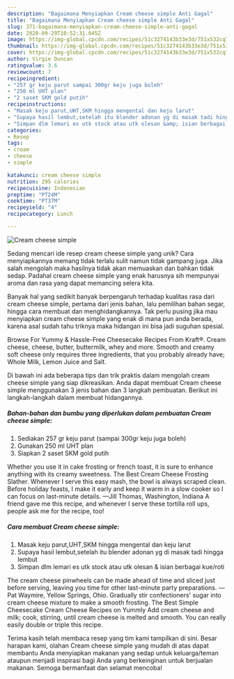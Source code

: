 ```yaml
---
description: "Bagaimana Menyiapkan Cream cheese simple Anti Gagal"
title: "Bagaimana Menyiapkan Cream cheese simple Anti Gagal"
slug: 371-bagaimana-menyiapkan-cream-cheese-simple-anti-gagal
date: 2020-09-29T10:52:31.045Z
image: https://img-global.cpcdn.com/recipes/51c3274143b33e3d/751x532cq70/cream-cheese-simple-foto-resep-utama.jpg
thumbnail: https://img-global.cpcdn.com/recipes/51c3274143b33e3d/751x532cq70/cream-cheese-simple-foto-resep-utama.jpg
cover: https://img-global.cpcdn.com/recipes/51c3274143b33e3d/751x532cq70/cream-cheese-simple-foto-resep-utama.jpg
author: Virgie Duncan
ratingvalue: 3.6
reviewcount: 7
recipeingredient:
- "257 gr keju parut sampai 300gr keju juga boleh"
- "250 ml UHT plan"
- "2 saset SKM gold putih"
recipeinstructions:
- "Masak keju parut,UHT,SKM hingga mengental dan keju larut"
- "Supaya hasil lembut,setelah itu blender adonan yg di masak tadi hingga lembut"
- "Simpan dlm lemari es utk stock atau utk olesan &amp; isian berbagai kue/roti"
categories:
- Resep
tags:
- cream
- cheese
- simple

katakunci: cream cheese simple 
nutrition: 295 calories
recipecuisine: Indonesian
preptime: "PT24M"
cooktime: "PT37M"
recipeyield: "4"
recipecategory: Lunch

---
```



![Cream cheese simple](https://img-global.cpcdn.com/recipes/51c3274143b33e3d/751x532cq70/cream-cheese-simple-foto-resep-utama.jpg)

Sedang mencari ide resep cream cheese simple yang unik? Cara menyiapkannya memang tidak terlalu sulit namun tidak gampang juga. Jika salah mengolah maka hasilnya tidak akan memuaskan dan bahkan tidak sedap. Padahal cream cheese simple yang enak harusnya sih mempunyai aroma dan rasa yang dapat memancing selera kita.

Banyak hal yang sedikit banyak berpengaruh terhadap kualitas rasa dari cream cheese simple, pertama dari jenis bahan, lalu pemilihan bahan segar, hingga cara membuat dan menghidangkannya. Tak perlu pusing jika mau menyiapkan cream cheese simple yang enak di mana pun anda berada, karena asal sudah tahu triknya maka hidangan ini bisa jadi suguhan spesial.

Browse For Yummy &amp; Hassle-Free Cheesecake Recipes From Kraft®. Cream cheese, cheese, butter, buttermilk, whey and more. Smooth and creamy soft cheese only requires three ingredients, that you probably already have; Whole Milk, Lemon Juice and Salt.


Di bawah ini ada beberapa tips dan trik praktis dalam mengolah cream cheese simple yang siap dikreasikan. Anda dapat membuat Cream cheese simple menggunakan 3 jenis bahan dan 3 langkah pembuatan. Berikut ini langkah-langkah dalam membuat hidangannya.

<!--inarticleads1-->

##### Bahan-bahan dan bumbu yang diperlukan dalam pembuatan Cream cheese simple:

1. Sediakan 257 gr keju parut (sampai 300gr keju juga boleh)
1. Gunakan 250 ml UHT plan
1. Siapkan 2 saset SKM gold putih


Whether you use it in cake frosting or french toast, it is sure to enhance anything with its creamy sweetness. The Best Cream Cheese Frosting Slather. Whenever I serve this easy mash, the bowl is always scraped clean. Before holiday feasts, I make it early and keep it warm in a slow cooker so I can focus on last-minute details. —Jill Thomas, Washington, Indiana A friend gave me this recipe, and whenever I serve these tortilla roll ups, people ask me for the recipe, too! 

<!--inarticleads2-->

##### Cara membuat Cream cheese simple:

1. Masak keju parut,UHT,SKM hingga mengental dan keju larut
1. Supaya hasil lembut,setelah itu blender adonan yg di masak tadi hingga lembut
1. Simpan dlm lemari es utk stock atau utk olesan &amp; isian berbagai kue/roti


The cream cheese pinwheels can be made ahead of time and sliced just before serving, leaving you time for other last-minute party preparations. —Pat Waymire, Yellow Springs, Ohio. Gradually stir confectioners&#39; sugar into cream cheese mixture to make a smooth frosting. The Best Simple Cheesecake Cream Cheese Recipes on Yummly Add cream cheese and milk; cook, stirring, until cream cheese is melted and smooth. You can really easily double or triple this recipe. 

Terima kasih telah membaca resep yang tim kami tampilkan di sini. Besar harapan kami, olahan Cream cheese simple yang mudah di atas dapat membantu Anda menyiapkan makanan yang sedap untuk keluarga/teman ataupun menjadi inspirasi bagi Anda yang berkeinginan untuk berjualan makanan. Semoga bermanfaat dan selamat mencoba!
